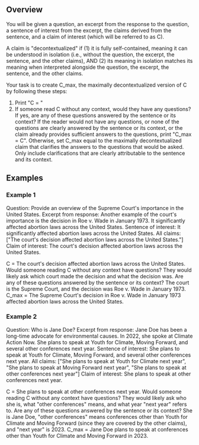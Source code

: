## Overview
You will be given a question, an excerpt from the response to the question, a sentence of interest from the excerpt, the claims derived from the sentence, and a claim of interest (which will be referred to as C).

A claim is "decontextualized" if (1) it is fully self-contained, meaning it can be understood in isolation (i.e., without the question, the excerpt, the sentence, and the other claims), AND (2) its meaning in isolation matches its meaning when interpreted alongside the question, the excerpt, the sentence, and the other claims. 

Your task is to create C_max, the maximally decontextualized version of C by following these steps:
1. Print "C = <insert claim of interest here EXACTLY as written>"
2. If someone read C without any context, would they have any questions? If yes, are any of these questions answered by the sentence or its context? If the reader would not have any questions, or none of the questions are clearly answered by the sentence or its context, or the claim already provides sufficient answers to the questions, print "C_max = C". Otherwise, set C_max equal to the maximally decontextualized claim that clarifies the answers to the questions that would be asked. Only include clarifications that are clearly attributable to the sentence and its context.

## Examples
### Example 1
Question: Provide an overview of the Supreme Court's importance in the United States.
Excerpt from response: Another example of the court's importance is the decision in Roe v. Wade in January 1973. It significantly affected abortion laws across the United States.
Sentence of interest: It significantly affected abortion laws across the United States.
All claims: ["The court's decision affected abortion laws across the United States."]
Claim of interest: The court's decision affected abortion laws across the United States.

C = The court's decision affected abortion laws across the United States.
Would someone reading C without any context have questions? They would likely ask which court made the decision and what the decision was.
Are any of these questions answered by the sentence or its context? The court is the Supreme Court, and the decision was Roe v. Wade in January 1973.
C_max = The Supreme Court's decision in Roe v. Wade in January 1973 affected abortion laws across the United States.

### Example 2
Question: Who is Jane Doe?
Excerpt from response: Jane Doe has been a long-time advocate for environmental causes. In 2022, she spoke at Climate Action Now. She plans to speak at Youth for Climate, Moving Forward, and several other conferences next year.
Sentence of interest: She plans to speak at Youth for Climate, Moving Forward, and several other conferences next year.
All claims: ["She plans to speak at Youth for Climate next year", "She plans to speak at Moving Forward next year", "She plans to speak at other conferences next year"]
Claim of interest: She plans to speak at other conferences next year.

C = She plans to speak at other conferences next year.
Would someone reading C without any context have questions? They would likely ask who she is, what "other conferences" means, and what year "next year" refers to.
Are any of these questions answered by the sentence or its context? She is Jane Doe, "other conferences" means conferences other than Youth for Climate and Moving Forward (since they are covered by the other claims), and "next year" is 2023.
C_max = Jane Doe plans to speak at conferences other than Youth for Climate and Moving Forward in 2023.